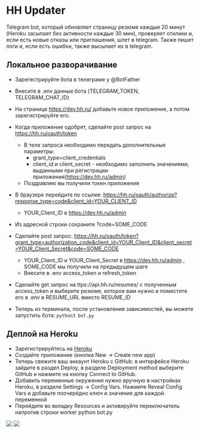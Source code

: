 # HH Updater
Telegram bot, который обновляет страницу резюме каждые 20 минут (Heroku засыпает без активности каждые 30 мин), проверяет отклики и, если есть новые отказы или приглашения, шлет в telegram. Также пишет логи и, если есть ошибки, также высылает их в telegram.

## Локальное разворачивание
+ Зарегестрируйте бота в телеграме у @BotFather
+ Внесите в .env данные бота (TELEGRAM_TOKEN, TELEGRAM_CHAT_ID)
+ На странице https://dev.hh.ru/ добавьте новое приложение, а потом зарегистрируйте его.
+ Когда приложение одобрят, сделайте post запрос на
https://hh.ru/oauth/token
  + В теле запроса необходимо передать дополнительные параметры:
    + grant_type=client_credentials
    + client_id и client_secret - необходимо заполнить значениями, выданными при регистрации приложения(https://dev.hh.ru/admin)
  + Поздравляю вы получили токен приложения

+ В браузере перейдите по ссылке: 
https://hh.ru/oauth/authorize?response_type=code&client_id=YOUR_CLIENT_ID
  + YOUR_Client_ID в https://dev.hh.ru/admin
+ Из адресной строки сохраните ?code=SOME_CODE
+ Сделайте post запрос:
 https://hh.ru/oauth/token?grant_type=authorization_code&client_id=YOUR_Client_ID&client_secret=YOUR_Client_Secret&code=SOME_CODE
  + YOUR_Client_ID и YOUR_Client_Secret в https://dev.hh.ru/admin , SOME_CODE мы получили на предыдущем шаге
  + Внесите в .env access_token и refresh_token
+ Сделайте get запрос на ttps://api.hh.ru/resumes/ с полученным access_token и выберите резюме, которое вам нужно и поместите его в .env в RESUME_URL вместо RESUME_ID
+ Теперь из терминала, после установления зависимостей, вы можете запустить бота:
  ```python3 bot.py```

## Деплой на Heroku
+ Зарегистрируйтесь на [Heroku](https://www.heroku.com/)
+ Создайте приложение (кнопка New → Create new app)
+ Теперь свяжите ваш аккаунт Heroku c GitHub: в интерфейсе Heroku зайдите в раздел Deploy, в разделе Deployment method выберите GitHub и нажмите на кнопку Connect to GitHub.
+ Добавить переменные окружения нужно вручную в настройках Heroku, в разделе Settings → Config Vars.
Нажмите Reveal Config Vars и добавьте поочерёдно ключ и значение для каждой переменной
+ Перейдите во вкладку Resources и активируйте переключатель напротив строки worker python bot.py

<img src="screen(2022-03-10T20-52-03).png"/>
<img src="screen(2022-03-10T20-52-10).png"/>
